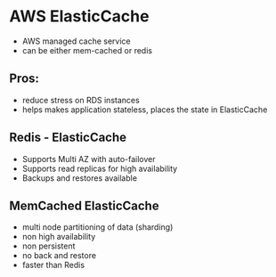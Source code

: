 
# AWS ElasticCache

- AWS managed cache service
- can be either mem-cached or redis

## Pros:
- reduce stress on RDS instances
- helps makes application stateless, places the state in ElasticCache


## Redis - ElasticCache

- Supports Multi AZ with auto-failover
- Supports read replicas for high availability
- Backups and restores available

## MemCached ElasticCache

- multi node partitioning of data (sharding)
- non high availability
- non persistent
- no back and restore
- faster than Redis
